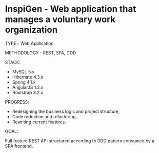 InspiGen - Web application that manages a voluntary work organization
=======================================================================

TYPE - Web Application

METHODOLOGY - REST, SPA, DDD

STACK:

- MySQL 5.x
- Hibernate 4.3.x
- Spring 4.1.x
- AngularJS 1.3.x
- Bootstrap 3.2.x

PROGRESS: 

- Redesigning the business logic and project structure,
- Code reduction and refactoring,
- Rewriting current features.

GOAL:

Full feature REST API structured according to DDD pattern consumed by a SPA frontend.